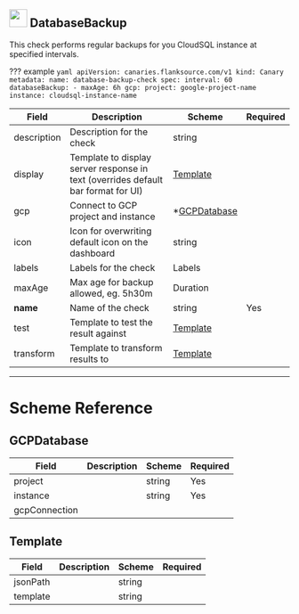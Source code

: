 ## <img src='https://raw.githubusercontent.com/flanksource/flanksource-ui/main/src/icons/databasebackupcheck.svg' style='height: 32px'/> DatabaseBackup

This check performs regular backups for you CloudSQL instance at specified intervals. 

??? example
     ```yaml
     apiVersion: canaries.flanksource.com/v1
     kind: Canary
     metadata:
       name: database-backup-check
     spec:
       interval: 60
       databaseBackup:
         - maxAge: 6h
           gcp:
             project: google-project-name
             instance: cloudsql-instance-name
     ```        

| Field | Description | Scheme | Required |
| ----- | ----------- | ------ | -------- |
| description | Description for the check | string |  |
| display | Template to display server response in text (overrides default bar format for UI) | [Template](#template) |  |
| gcp | Connect to GCP project and instance | *[GCPDatabase](#gcpdatabase) |  |
| icon | Icon for overwriting default icon on the dashboard | string |  |
| labels | Labels for the check | Labels |  |
| maxAge | Max age for backup allowed, eg. 5h30m | Duration |  |
| **name** | Name of the check | string | Yes |
| test | Template to test the result against | [Template](#template) |  |
| transform | Template to transform results to | [Template](#template) |  |

---
# Scheme Reference

## GCPDatabase

| Field | Description | Scheme | Required |
| ----- | ----------- | ------ | -------- |
| project |  | string | Yes |
| instance |  | string | Yes |
| gcpConnection |  |  |


## Template


| Field | Description | Scheme | Required |
| ----- | ----------- | ------ | -------- |
| jsonPath |  | string |  |
| template |  | string |  |

